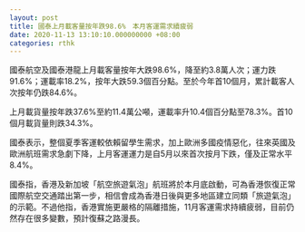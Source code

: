 ```yaml
---
layout: post
title: 國泰上月載客量按年跌98.6%　本月客運需求續疲弱
date: 2020-11-13 13:10:10.000000000 +08:00
categories: rthk
---
```


國泰航空及國泰港龍上月載客量按年大跌98.6%，降至約3.8萬人次；運力跌91.6%；運載率18.2%，按年大跌59.3個百分點。至於今年首10個月，累計載客人次按年仍跌84.6%。

上月載貨量按年跌37.6%至約11.4萬公噸，運載率升10.4個百分點至78.3%。首10個月載貨量則跌34.3%。

國泰表示，整個夏季客運較依賴留學生需求，加上歐洲多國疫情惡化，往來英國及歐洲航班需求急劇下降，上月客運運力是自5月以來首次按月下跌，僅及正常水平8.4%。

國泰指，香港及新加坡「航空旅遊氣泡」航班將於本月底啟動，可為香港恢復正常國際航空交通踏出第一步，相信會成為香港日後與更多地區建立同類「旅遊氣泡」的示範。不過他指，香港實施更嚴格的隔離措施，11月客運需求持續疲弱，目前仍然存在很多變數，預計復蘇之路漫長。
